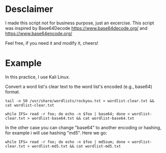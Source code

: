 # Desclaimer
I made this script not for business purpose, just an excercise. This script was inspired by Base64Decode https://www.base64decode.org/ and https://www.base64encode.org/

Feel free, if you need it and modify it, cheers!


# Example
In this practice, I use Kali Linux. 

Convert a word list's clear text to the word list's encoded (e.g., base64) format.

`tail -n 50 /usr/share/wordlists/rockyou.txt > wordlist-clear.txt && cat wordlist-clear.txt`

`while IFS= read -r foo; do echo -n $foo | base64; done < wordlist-clear.txt > wordlist-base64.txt && cat wordlist-base64.txt`

In the other case you can change "base64" to another encoding or hashing, for example i will use hashing "md5". Here we go:

`while IFS= read -r foo; do echo -n $foo | md5sum; done < wordlist-clear.txt > wordlist-md5.txt && cat wordlist-md5.txt`
